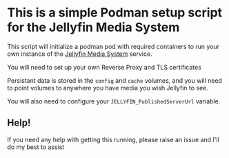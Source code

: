 # This is a simple Podman setup script for the Jellyfin Media System

This script will initialize a podman pod with required containers to run your own
instance of the [Jellyfin Media System](https://jellyfin.org/) service.  

You will need to set up your own Reverse Proxy and TLS certificates  

Persistant data is stored in the `config` and `cache` volumes, and you will need to point volumes to anywhere you have media you wish Jellyfin to see.  
  
You will also need to configure your `JELLYFIN_PublishedServerUrl` variable.

## Help!
If you need any help with getting this running, please raise an issue and I'll do my best to assist

